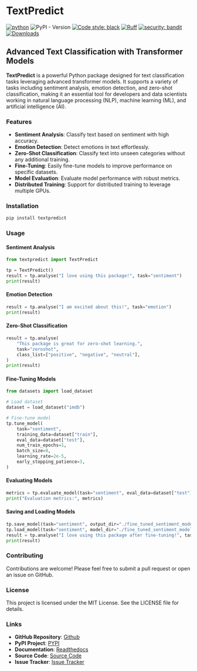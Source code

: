 # TextPredict

[![python](https://img.shields.io/badge/Python-3.9|3.10|3.11|3.12|3.13-3776AB.svg?style=flat&logo=python&logoColor=white)](https://www.python.org) ![PyPI - Version](https://img.shields.io/pypi/v/sentimentpredictor) [![Code style: black](https://img.shields.io/badge/code%20style-black-000000.svg)](https://github.com/psf/black) [![Ruff](https://img.shields.io/endpoint?url=https://raw.githubusercontent.com/astral-sh/ruff/main/assets/badge/v2.json)](https://github.com/astral-sh/ruff) [![security: bandit](https://img.shields.io/badge/security-bandit-yellow.svg)](https://github.com/PyCQA/bandit) [![Downloads](https://static.pepy.tech/badge/sentimentpredictor)](https://pepy.tech/project/sentimentpredictor)

## Advanced Text Classification with Transformer Models

**TextPredict** is a powerful Python package designed for text classification tasks leveraging advanced transformer models. It supports a variety of tasks including sentiment analysis, emotion detection, and zero-shot classification, making it an essential tool for developers and data scientists working in natural language processing (NLP), machine learning (ML), and artificial intelligence (AI).

### Features

- **Sentiment Analysis**: Classify text based on sentiment with high accuracy.
- **Emotion Detection**: Detect emotions in text effortlessly.
- **Zero-Shot Classification**: Classify text into unseen categories without any additional training.
- **Fine-Tuning**: Easily fine-tune models to improve performance on specific datasets.
- **Model Evaluation**: Evaluate model performance with robust metrics.
- **Distributed Training**: Support for distributed training to leverage multiple GPUs.

### Installation

```sh
pip install textpredict
```

### Usage

#### Sentiment Analysis

```python
from textpredict import TextPredict

tp = TextPredict()
result = tp.analyse("I love using this package!", task="sentiment")
print(result)
```

#### Emotion Detection

```python
result = tp.analyse("I am excited about this!", task="emotion")
print(result)
```

#### Zero-Shot Classification

```python
result = tp.analyse(
    "This package is great for zero-shot learning.",
    task="zeroshot",
    class_list=["positive", "negative", "neutral"],
)
print(result)
```

#### Fine-Tuning Models

```python
from datasets import load_dataset

# Load dataset
dataset = load_dataset("imdb")

# Fine-tune model
tp.tune_model(
    task="sentiment",
    training_data=dataset["train"],
    eval_data=dataset["test"],
    num_train_epochs=1,
    batch_size=8,
    learning_rate=2e-5,
    early_stopping_patience=3,
)
```

#### Evaluating Models

```python
metrics = tp.evaluate_model(task="sentiment", eval_data=dataset["test"])
print("Evaluation metrics:", metrics)
```

#### Saving and Loading Models

```python
tp.save_model(task="sentiment", output_dir="./fine_tuned_sentiment_model")
tp.load_model(task="sentiment", model_dir="./fine_tuned_sentiment_model")
result = tp.analyse("I love using this package after fine-tuning!", task="sentiment")
print(result)
```


### Contributing

Contributions are welcome! Please feel free to submit a pull request or open an issue on GitHub.

### License

This project is licensed under the MIT License. See the LICENSE file for details.

### Links

- **GitHub Repository**: [Github](https://github.com/ankit-aglawe/textpredict)
- **PyPI Project**: [PYPI](https://pypi.org/project/textpredict/)
- **Documentation**: [Readthedocs](https://github.com/ankit-aglawe/sentimentpredictor#readme)
- **Source Code**: [Source Code](https://github.com/ankit-aglawe/sentimentpredictor)
- **Issue Tracker**: [Issue Tracker](https://github.com/ankit-aglawe/sentimentpredictor/issues)
